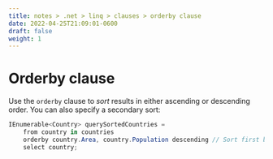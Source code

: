 ```yaml
---
title: notes > .net > linq > clauses > orderby clause
date: 2022-04-25T21:09:01-0600
draft: false
weight: 1
---
```

# Orderby clause
Use the `orderby` clause to *sort* results in either ascending or descending order. You can also specify a secondary sort:

```cs
IEnumerable<Country> querySortedCountries =
    from country in countries
    orderby country.Area, country.Population descending // Sort first by Area (ascending), then Population.
    select country;
```
